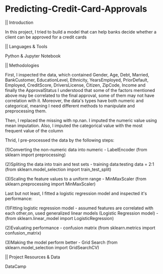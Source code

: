 # Predicting-Credit-Card-Approvals

|| Introduction

In this project, I tried to build a model that can help banks decide whether a client can be approved for a credit cards


|| Languages & Tools

Python & Jupyter Notebook


|| Methodologies

First, I inspected the data, which contained Gender, Age, Debt, Married, BankCustomer, EducationLevel, Ethnicity, YearsEmployed, PriorDefault, Employed, CreditScore, DriversLicense, Citizen, ZipCode, Income and finally the ApprovalStatus
I understood that some of the factors mentioned above may be correlated to the final approval, some of them may not have correlation with it.
Moreover, the data's types have both numeric and categorical, meaning I need different methods to manipulate and preprocessing them.

Then, I replaced the missing with np.nan. I imputed the numeric value using mean imputation. Also, I imputed the categorical value with the most frequent value of the column

Thrid, I pre-processed the data by the following steps:

 (1)Converting the non-numeric data into numeric - LabelEncoder (from sklearn import preprocessing)
 
 (2)Spliting the data into train and test sets - training data:testing data = 2:1 (from sklearn.model_selection import train_test_split)
 
 (3)Scaling the feature values to a uniform range - MinMaxScaler (from sklearn.preprocessing import MinMaxScaler)

Last but not least, I fitted a logistic regression model and inspected it's performance:

 (1)Fitting logistic regression model - assumed features are correlated with each other,on, used generalized linear models (Logistic Regression model) - (from sklearn.linear_model import LogisticRegression)
 
 (2)Evaluating performance - confusion matrix (from sklearn.metrics import confusion_matrix)
 
 (3)Making the model perform better - Grid Search (from sklearn.model_selection import GridSearchCV)
 
 
|| Project Resources & Data

DataCamp
